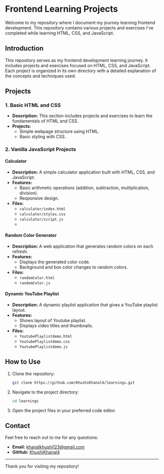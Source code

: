 # Frontend Learning Projects

Welcome to my repository where I document my journey learning frontend development. This repository contains various projects and exercises I've completed while learning HTML, CSS, and JavaScript.

## Introduction

This repository serves as my frontend development learning journey. It includes projects and exercises focused on HTML, CSS, and JavaScript. Each project is organized in its own directory with a detailed explanation of the concepts and techniques used.

## Projects

### 1. Basic HTML and CSS

- **Description:** This section includes projects and exercises to learn the fundamentals of HTML and CSS.
- **Projects:**
  - Simple webpage structure using HTML.
  - Basic styling with CSS.

### 2. Vanilla JavaScript Projects

#### Calculator

- **Description:** A simple calculator application built with HTML, CSS, and JavaScript.
- **Features:**
  - Basic arithmetic operations (addition, subtraction, multiplication, division).
  - Responsive design.
- **Files:**
  - `calculator/index.html`
  - `calculator/styles.css`
  - `calculator/script.js`
  - 
#### Random Color Generator

- **Description:** A web application that generates random colors on each refresh.
- **Features:**
  - Displays the generated color code.
  - Background and box color changes to random colors.
- **Files:**
  - `randomColor.html`
  - `randomColor.js`

#### Dynamic YouTube Playlist

- **Description:** A dynamic playlist application that gives a YouTube playlist layout.
- **Features:**
  - Shows layout of Youtube playlist.
  - Displays video titles and thumbnails.
- **Files:**
  - `YoutubePlaylistdemo.html`
  - `YoutubePlaylistdemo.css`
  - `YoutubePlaylistdemo.js`

## How to Use

1. Clone the repository:
    ```bash
    git clone https://github.com/KhushiKhanal4/learnings.git
    ```
2. Navigate to the project directory:
    ```bash
    cd learnings
    ```
3. Open the project files in your preferred code editor.

## Contact

Feel free to reach out to me for any questions:

- **Email:** khanalkhushi123@gmail.com
- **GitHub:** [KhushiKhanal4](https://github.com/KhushiKhanal4)

---

Thank you for visiting my repository!
